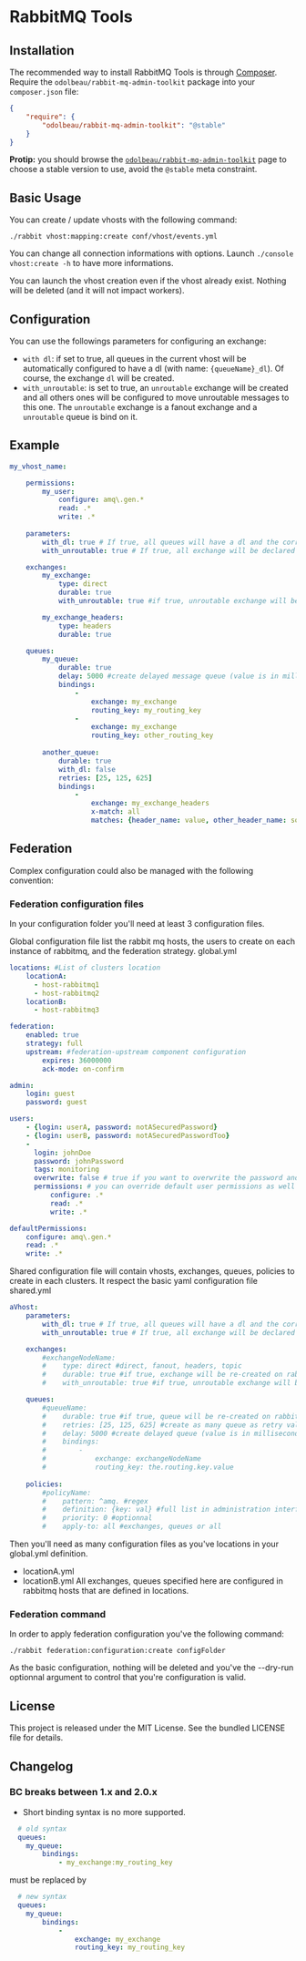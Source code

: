 # RabbitMQ Tools

## Installation

The recommended way to install RabbitMQ Tools is through
[Composer](http://getcomposer.org/). Require the
`odolbeau/rabbit-mq-admin-toolkit` package into your `composer.json` file:

```json
{
    "require": {
        "odolbeau/rabbit-mq-admin-toolkit": "@stable"
    }
}
```

**Protip:** you should browse the
[`odolbeau/rabbit-mq-admin-toolkit`](https://packagist.org/packages/odolbeau/rabbit-mq-admin-toolkit)
page to choose a stable version to use, avoid the `@stable` meta constraint.

## Basic Usage

You can create / update vhosts with the following command:

    ./rabbit vhost:mapping:create conf/vhost/events.yml

You can change all connection informations with options. Launch `./console
vhost:create -h` to have more informations.

You can launch the vhost creation even if the vhost already exist. Nothing will
be deleted (and it will not impact workers).

## Configuration

You can use the followings parameters for configuring an exchange:

* `with dl`: if set to true, all queues in the current vhost will be
  automatically configured to have a dl (with name: `{queueName}_dl`). Of
  course, the exchange `dl` will be created.
* `with_unroutable`: is set to true, an `unroutable` exchange will be created
  and all  others ones will be configured to move unroutable messages to this
  one. The `unroutable` exchange is a fanout exchange and a `unroutable` queue
  is bind on it.

## Example

```yaml
my_vhost_name:

    permissions:
        my_user:
            configure: amq\.gen.*
            read: .*
            write: .*
            
    parameters:
        with_dl: true # If true, all queues will have a dl and the corresponding mapping with the exchange "dl"
        with_unroutable: true # If true, all exchange will be declared with an unroutable config

    exchanges:
        my_exchange:
            type: direct
            durable: true
            with_unroutable: true #if true, unroutable exchange will be created (if not already set as global parameter)

        my_exchange_headers:
            type: headers
            durable: true

    queues:
        my_queue:
            durable: true
            delay: 5000 #create delayed message queue (value is in milliseconds)
            bindings:
                - 
                    exchange: my_exchange
                    routing_key: my_routing_key
                - 
                    exchange: my_exchange
                    routing_key: other_routing_key
                    
        another_queue:
            durable: true
            with_dl: false
            retries: [25, 125, 625]
            bindings:
                - 
                    exchange: my_exchange_headers
                    x-match: all
                    matches: {header_name: value, other_header_name: some_value}
```

## Federation

Complex configuration could also be managed with the following convention:

### Federation configuration files
In your configuration folder you'll need at least 3 configuration files.

Global configuration file list the rabbit mq hosts, the users to create on each instance of rabbitmq, and the federation strategy.
global.yml
```yaml
locations: #List of clusters location
    locationA:
      - host-rabbitmq1
      - host-rabbitmq2
    locationB:
      - host-rabbitmq3

federation:
    enabled: true
    strategy: full
    upstream: #federation-upstream component configuration
        expires: 36000000
        ack-mode: on-confirm

admin:
    login: guest
    password: guest

users:
    - {login: userA, password: notASecuredPassword}
    - {login: userB, password: notASecuredPasswordToo}
    -
      login: johnDoe
      password: johnPassword
      tags: monitoring
      overwrite: false # true if you want to overwrite the password and tags existing definition. Permissions will always be overwriten.
      permissions: # you can override default user permissions as well
          configure: .*
          read: .*
          write: .*

defaultPermissions:
    configure: amq\.gen.*
    read: .*
    write: .*
```

Shared configuration file will contain vhosts, exchanges, queues, policies to create in each clusters. It respect the basic yaml configuration file
shared.yml 
```yaml
aVhost:
    parameters:
        with_dl: true # If true, all queues will have a dl and the corresponding mapping with the exchange "dl"
        with_unroutable: true # If true, all exchange will be declared with an unroutable config

    exchanges:
        #exchangeNodeName:
        #    type: direct #direct, fanout, headers, topic
        #    durable: true #if true, exchange will be re-created on rabbit crash or reboot (doesn't persist messages)
        #    with_unroutable: true #if true, unroutable exchange will be created (if not set as global parameter)

    queues:
        #queueName:
        #    durable: true #if true, queue will be re-created on rabbit crash or reboot (doesn't persist messages)
        #    retries: [25, 125, 625] #create as many queue as retry values (values are seconds)
        #    delay: 5000 #create delayed queue (value is in milliseconds)
        #    bindings: 
        #        - 
        #            exchange: exchangeNodeName
        #            routing_key: the.routing.key.value
        
    policies:
        #policyName:
        #    pattern: ^amq. #regex
        #    definition: {key: val} #full list in administration interface
        #    priority: 0 #optionnal
        #    apply-to: all #exchanges, queues or all 
```

Then you'll need as many configuration files as you've locations in your global.yml definition.
 * locationA.yml
 * locationB.yml
All exchanges, queues specified here are configured in rabbitmq hosts that are defined in locations.

### Federation command

In order to apply federation configuration you've the following command:

    ./rabbit federation:configuration:create configFolder

As the basic configuration, nothing will be deleted and you've the --dry-run optionnal argument to control that you're configuration is valid. 

## License

This project is released under the MIT License. See the bundled LICENSE file
for details.

## Changelog

### BC breaks between 1.x and 2.0.x

  * Short binding syntax is no more supported. 
```yaml
  # old syntax
  queues:
    my_queue:
        bindings:
            - my_exchange:my_routing_key
```
must be replaced by
```yaml
  # new syntax
  queues:
    my_queue:
        bindings:
            - 
                exchange: my_exchange
                routing_key: my_routing_key
```

